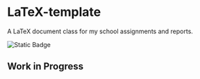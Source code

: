 # LaTeX-template
A LaTeX document class for my school assignments and reports.

![Static Badge](https://img.shields.io/badge/Works_on-my_machine-blue?style=for-the-badge)

## Work in Progress
